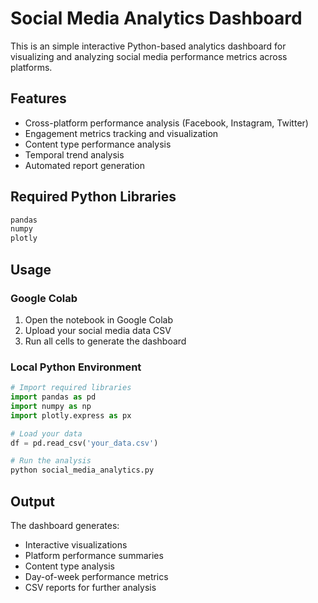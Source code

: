 # Social Media Analytics Dashboard
This is an simple interactive Python-based analytics dashboard for visualizing and analyzing social media performance metrics across platforms.

## **Features**

* Cross-platform performance analysis (Facebook, Instagram, Twitter)
* Engagement metrics tracking and visualization
* Content type performance analysis
* Temporal trend analysis
* Automated report generation

## **Required Python Libraries**
```python
pandas
numpy
plotly
```
  
## **Usage**
### **Google Colab**
1. Open the notebook in Google Colab
2. Upload your social media data CSV
3. Run all cells to generate the dashboard

### **Local Python Environment**
```python
# Import required libraries
import pandas as pd
import numpy as np
import plotly.express as px

# Load your data
df = pd.read_csv('your_data.csv')

# Run the analysis
python social_media_analytics.py
```

## **Output**

The dashboard generates:

* Interactive visualizations
* Platform performance summaries
* Content type analysis
* Day-of-week performance metrics
* CSV reports for further analysis
